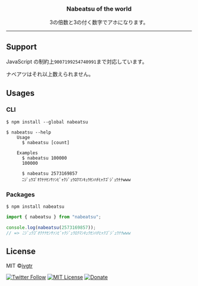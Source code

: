<div align="center">
  <h3>
    Nabeatsu of the world
  </h3>
  <p align="center">3の倍数と3の付く数字でアホになります。</p>
</div>

---

## Support

JavaScript の制約上`9007199254740991`まで対応しています。

ナベアツはそれ以上数えられません。

## Usages

### CLI

```shell
$ npm install --global nabeatsu
```

```shell
$ nabeatsu --help
    Usage
      $ nabeatsu [count]

    Examples
      $ nabeatsu 100000
      100000

      $ nabeatsu 2573169857
      ﾆｼﾞｭｳｺﾞｵｸﾅﾅｾﾝｻｧﾝﾋﾞｬｸｼﾞｭｳﾛｸﾏﾝｷｭｳｾﾝﾊﾁﾋｬｸｺﾞｼﾞｭｳﾅﾅwww

```

### Packages

```shell
$ npm install nabeatsu
```

```js
import { nabeatsu } from "nabeatsu";

console.log(nabeatsu(2573169857));
// => ﾆｼﾞｭｳｺﾞｵｸﾅﾅｾﾝｻｧﾝﾋﾞｬｸｼﾞｭｳﾛｸﾏﾝｷｭｳｾﾝﾊﾁﾋｬｸｺﾞｼﾞｭｳﾅﾅwww
```

## License

MIT ©[ivgtr](https://github.com/ivgtr)

[![Twitter Follow](https://img.shields.io/twitter/follow/ivgtr?style=social)](https://twitter.com/ivgtr) [![MIT License](http://img.shields.io/badge/license-MIT-blue.svg?style=flat)](LICENSE) [![Donate](https://img.shields.io/badge/%EF%BC%84-support-green.svg?style=flat-square)](https://www.buymeacoffee.com/ivgtr)
